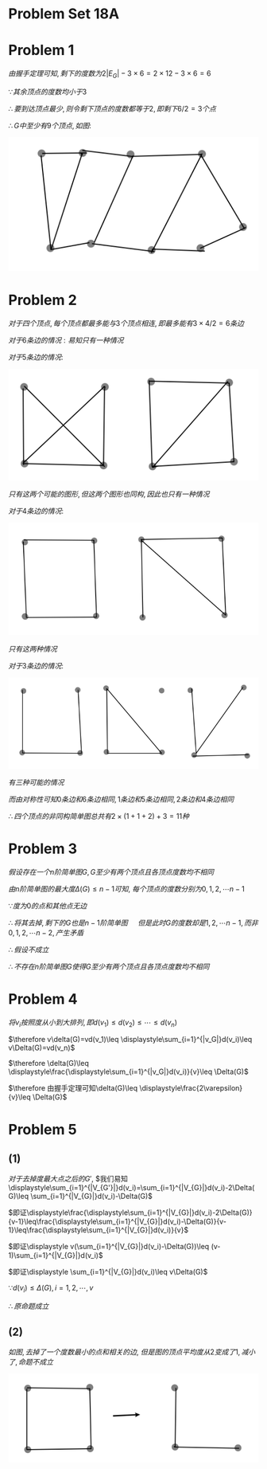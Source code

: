 # Problem Set 18A

# Problem 1

$由握手定理可知, 剩下的度数为2|E_G|-3\times 6=2\times 12-3\times 6=6$

$\because 其余顶点的度数均小于3$

$\therefore 要到达顶点最少, 则令剩下顶点的度数都等于2, 即剩下6/2=3个点$

$\therefore G中至少有9个顶点, 如图:$

![](./images/2020-12-17-23-22-59.png)


# Problem 2

$对于四个顶点, 每个顶点都最多能与3个顶点相连, 即最多能有3\times 4/2=6条边$

$对于6条边的情况: 易知只有一种情况$

$对于5条边的情况:$

![](./images/2020-12-17-23-33-31.png)

$只有这两个可能的图形, 但这两个图形也同构, 因此也只有一种情况$

$对于4条边的情况:$

![](./images/2020-12-17-23-37-36.png)

$只有这两种情况$

$对于3条边的情况:$

![](./images/2020-12-17-23-39-43.png)

$有三种可能的情况$

$而由对称性可知0条边和6条边相同, 1条边和5条边相同, 2条边和4条边相同$

$\therefore 四个顶点的非同构简单图总共有2\times(1+1+2)+3=11种$


# Problem 3

$假设存在一个n阶简单图G, G至少有两个顶点且各顶点度数均不相同$

$由n阶简单图的最大度\Delta(G)\leq n-1可知,$
$每个顶点的度数分别为0, 1, 2, \cdots n-1$

$\because 度为0的点和其他点无边$

$\therefore 将其去掉, 剩下的G也是n-1阶简单图$
$\quad 但是此时G的度数却是1, 2, \cdots n-1, 而非0, 1, 2, \cdots n-2, 产生矛盾$

$\therefore 假设不成立$

$\therefore 不存在n阶简单图G使得G至少有两个顶点且各顶点度数均不相同$


# Problem 4

$将v_i按照度从小到大排列, 即d(v_1)\leq d(v_2)\leq\cdots \leq d(v_n)$

$\therefore v\delta(G)=vd(v_1)\leq \displaystyle\sum_{i=1}^{|v_G|}d(v_i)\leq v\Delta(G)=vd(v_n)$

$\therefore \delta(G)\leq \displaystyle\frac{\displaystyle\sum_{i=1}^{|v_G|}d(v_i)}{v}\leq \Delta(G)$

$\therefore 由握手定理可知\delta(G)\leq \displaystyle\frac{2\varepsilon}{v}\leq \Delta(G)$


# Problem 5

## (1)

$对于去掉度最大点之后的G',$
$我们易知\displaystyle\sum_{i=1}^{|V_{G'}|}d(v_i)=\sum_{i=1}^{|V_{G}|}d(v_i)-2\Delta(G)\leq \sum_{i=1}^{|V_{G}|}d(v_i)-\Delta(G)$

$即证\displaystyle\frac{\displaystyle\sum_{i=1}^{|V_{G}|}d(v_i)-2\Delta(G)}{v-1}\leq\frac{\displaystyle\sum_{i=1}^{|V_{G}|}d(v_i)-\Delta(G)}{v-1}\leq\frac{\displaystyle\sum_{i=1}^{|V_{G}|}d(v_i)}{v}$

$即证\displaystyle v(\sum_{i=1}^{|V_{G}|}d(v_i)-\Delta(G))\leq (v-1)\sum_{i=1}^{|V_{G}|}d(v_i)$

$即证\displaystyle \sum_{i=1}^{|V_{G}|}d(v_i)\leq v\Delta(G)$

$\because d(v_i)\leq \Delta(G), i=1,2,\cdots ,v$

$\therefore 原命题成立$

## (2)

$如图, 去掉了一个度数最小的点和相关的边,$
$但是图的顶点平均度从2变成了1, 减小了, 命题不成立$

![](./images/2020-12-18-08-33-26.png)